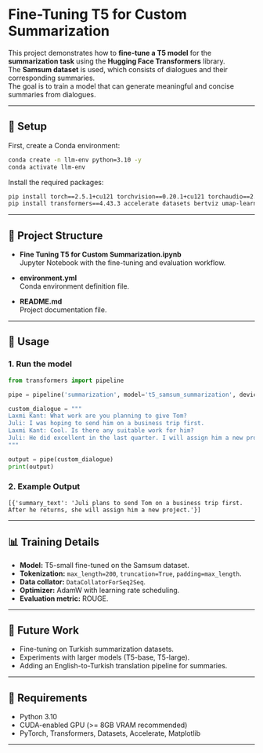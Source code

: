 # Fine-Tuning T5 for Custom Summarization

This project demonstrates how to **fine-tune a T5 model** for the **summarization task** using the **Hugging Face Transformers** library.  
The **Samsum dataset** is used, which consists of dialogues and their corresponding summaries.  
The goal is to train a model that can generate meaningful and concise summaries from dialogues.

---

## 🚀 Setup

First, create a Conda environment:

```bash
conda create -n llm-env python=3.10 -y
conda activate llm-env
```

Install the required packages:

```bash
pip install torch==2.5.1+cu121 torchvision==0.20.1+cu121 torchaudio==2.5.1+cu121 --index-url https://download.pytorch.org/whl/cu121
pip install transformers==4.43.3 accelerate datasets bertviz umap-learn sentencepiece urllib3 py7zr matplotlib
```

---

## 📂 Project Structure

- **Fine Tuning T5 for Custom Summarization.ipynb**  
  Jupyter Notebook with the fine-tuning and evaluation workflow.

- **environment.yml**  
  Conda environment definition file.

- **README.md**  
  Project documentation file.

---

## 🧩 Usage

### 1. Run the model

```python
from transformers import pipeline

pipe = pipeline('summarization', model='t5_samsum_summarization', device=0)

custom_dialogue = """ 
Laxmi Kant: What work are you planning to give Tom?
Juli: I was hoping to send him on a business trip first.
Laxmi Kant: Cool. Is there any suitable work for him?
Juli: He did excellent in the last quarter. I will assign him a new project once he is back.
"""

output = pipe(custom_dialogue)
print(output)
```

### 2. Example Output

```text
[{'summary_text': 'Juli plans to send Tom on a business trip first. After he returns, she will assign him a new project.'}]
```

---

## 📊 Training Details

- **Model:** T5-small fine-tuned on the Samsum dataset.  
- **Tokenization:** `max_length=200`, `truncation=True`, `padding=max_length`.  
- **Data collator:** `DataCollatorForSeq2Seq`.  
- **Optimizer:** AdamW with learning rate scheduling.  
- **Evaluation metric:** ROUGE.

---

## 🔮 Future Work

- Fine-tuning on Turkish summarization datasets.  
- Experiments with larger models (T5-base, T5-large).  
- Adding an English-to-Turkish translation pipeline for summaries.  

---

## 📌 Requirements

- Python 3.10  
- CUDA-enabled GPU (>= 8GB VRAM recommended)  
- PyTorch, Transformers, Datasets, Accelerate, Matplotlib  

---

